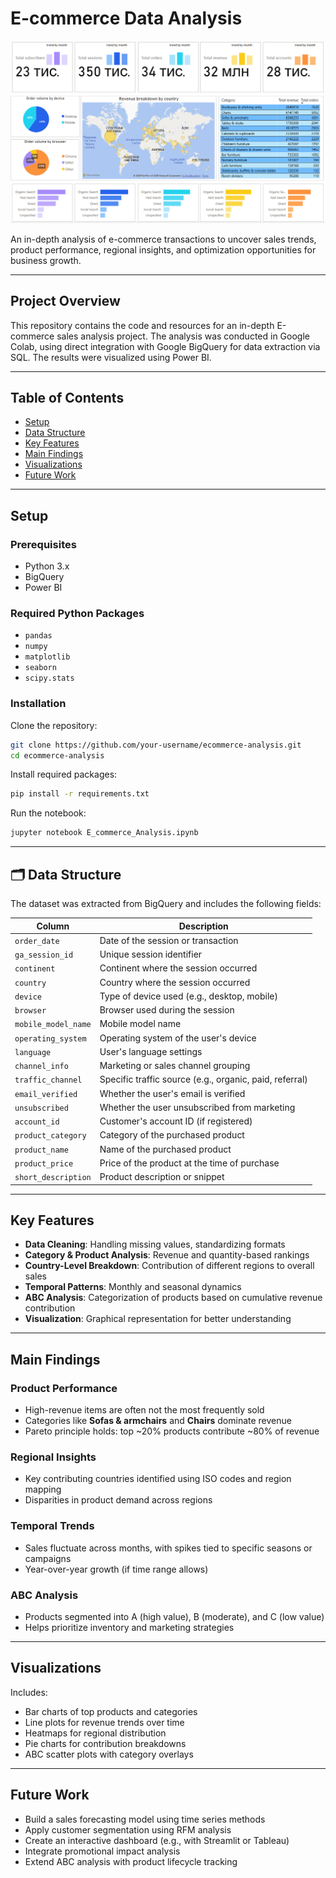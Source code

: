 # E-commerce Data Analysis

![DashBoard](dashboard.png)

An in-depth analysis of e-commerce transactions to uncover sales trends, product performance, regional insights, and optimization opportunities for business growth.

---

## Project Overview

This repository contains the code and resources for an in-depth E-commerce sales analysis project. 
The analysis was conducted in Google Colab, using direct integration with Google BigQuery for data extraction via SQL. 
The results were visualized using Power BI.

---

## Table of Contents

* [Setup](#setup)
* [Data Structure](#data-structure)
* [Key Features](#key-features)
* [Main Findings](#main-findings)
* [Visualizations](#visualizations)
* [Future Work](#future-work)

---

##  Setup

### Prerequisites

* Python 3.x
* BigQuery
* Power BI

### Required Python Packages

* `pandas`
* `numpy`
* `matplotlib`
* `seaborn`
* `scipy.stats`

### Installation

Clone the repository:

```bash
git clone https://github.com/your-username/ecommerce-analysis.git
cd ecommerce-analysis
```

Install required packages:

```bash
pip install -r requirements.txt
```

Run the notebook:

```bash
jupyter notebook E_commerce_Analysis.ipynb
```

---

## 🗂 Data Structure

The dataset was extracted from BigQuery and includes the following fields:

| Column              | Description                                              |
| ------------------- | -------------------------------------------------------- |
| `order_date`        | Date of the session or transaction                       |
| `ga_session_id`     | Unique session identifier                                |
| `continent`         | Continent where the session occurred                     |
| `country`           | Country where the session occurred                       |
| `device`            | Type of device used (e.g., desktop, mobile)              |
| `browser`           | Browser used during the session                          |
| `mobile_model_name` | Mobile model name                                        |
| `operating_system`  | Operating system of the user's device                    |
| `language`          | User's language settings                                 |
| `channel_info`      | Marketing or sales channel grouping                      |
| `traffic_channel`   | Specific traffic source (e.g., organic, paid, referral)  |
| `email_verified`    | Whether the user's email is verified                     |
| `unsubscribed`      | Whether the user unsubscribed from marketing             |
| `account_id`        | Customer's account ID (if registered)                    |
| `product_category`  | Category of the purchased product                        |
| `product_name`      | Name of the purchased product                            |
| `product_price`     | Price of the product at the time of purchase             |
| `short_description` | Product description or snippet                           |


---

## Key Features

* **Data Cleaning**: Handling missing values, standardizing formats
* **Category & Product Analysis**: Revenue and quantity-based rankings
* **Country-Level Breakdown**: Contribution of different regions to overall sales
* **Temporal Patterns**: Monthly and seasonal dynamics
* **ABC Analysis**: Categorization of products based on cumulative revenue contribution
* **Visualization**: Graphical representation for better understanding

---

## Main Findings

### Product Performance

* High-revenue items are often not the most frequently sold
* Categories like **Sofas & armchairs** and **Chairs** dominate revenue
* Pareto principle holds: top \~20% products contribute \~80% of revenue

### Regional Insights

* Key contributing countries identified using ISO codes and region mapping
* Disparities in product demand across regions

### Temporal Trends

* Sales fluctuate across months, with spikes tied to specific seasons or campaigns
* Year-over-year growth (if time range allows)

### ABC Analysis

* Products segmented into A (high value), B (moderate), and C (low value)
* Helps prioritize inventory and marketing strategies

---

## Visualizations

Includes:

* Bar charts of top products and categories
* Line plots for revenue trends over time
* Heatmaps for regional distribution
* Pie charts for contribution breakdowns
* ABC scatter plots with category overlays

---

## Future Work

* Build a sales forecasting model using time series methods
* Apply customer segmentation using RFM analysis
* Create an interactive dashboard (e.g., with Streamlit or Tableau)
* Integrate promotional impact analysis
* Extend ABC analysis with product lifecycle tracking
